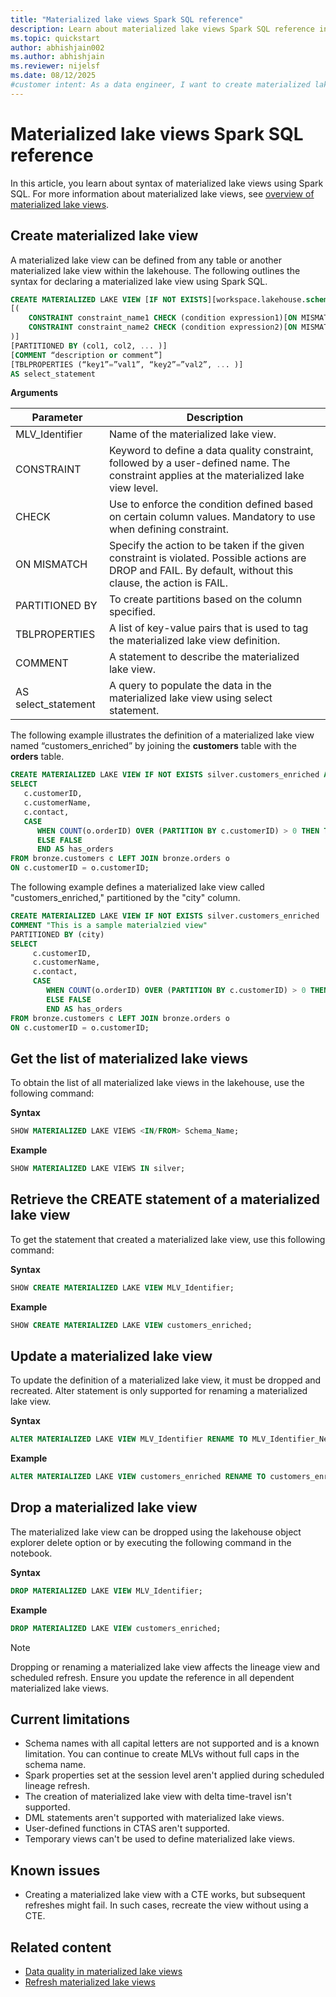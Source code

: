 ```yaml
---
title: "Materialized lake views Spark SQL reference"
description: Learn about materialized lake views Spark SQL reference in Microsoft Fabric.
ms.topic: quickstart
author: abhishjain002 
ms.author: abhishjain
ms.reviewer: nijelsf
ms.date: 08/12/2025
#customer intent: As a data engineer, I want to create materialized lake views (mlv) in lakehouse so that I can optimize query performance and manage data quality.
---
```


# Materialized lake views Spark SQL reference

In this article, you learn about syntax of materialized lake views using Spark SQL. For more information about materialized lake views, see [overview of materialized lake views](./overview-materialized-lake-view.md).

## Create materialized lake view

A materialized lake view can be defined from any table or another materialized lake view within the lakehouse. The following outlines the syntax for declaring a materialized lake view using Spark SQL. 

```sql
CREATE MATERIALIZED LAKE VIEW [IF NOT EXISTS][workspace.lakehouse.schema].MLV_Identifier 
[( 
    CONSTRAINT constraint_name1 CHECK (condition expression1)[ON MISMATCH DROP | FAIL],  
    CONSTRAINT constraint_name2 CHECK (condition expression2)[ON MISMATCH DROP | FAIL] 
)] 
[PARTITIONED BY (col1, col2, ... )] 
[COMMENT “description or comment”] 
[TBLPROPERTIES (“key1”=”val1”, “key2”=”val2”, ... )] 
AS select_statement 
```

**Arguments**

|Parameter|Description|	
|-|-|
| MLV_Identifier | Name of the materialized lake view.|
| CONSTRAINT | Keyword to define a data quality constraint, followed by a user-defined name. The constraint applies at the materialized lake view level.|
| CHECK | Use to enforce the condition defined based on certain column values. Mandatory to use when defining constraint.|
| ON MISMATCH | Specify the action to be taken if the given constraint is violated. Possible actions are DROP and FAIL. By default, without this clause, the action is FAIL.|
| PARTITIONED BY | To create partitions based on the column specified.|
| TBLPROPERTIES | A list of key-value pairs that is used to tag the materialized lake view definition.|	
| COMMENT | A statement to describe the materialized lake view.|
| AS select_statement | A query to populate the data in the materialized lake view using select statement.| 

The following example illustrates the definition of a materialized lake view named “customers_enriched” by joining the **customers** table with the **orders** table.
 
 ```sql
CREATE MATERIALIZED LAKE VIEW IF NOT EXISTS silver.customers_enriched AS 
SELECT 
    c.customerID, 
    c.customerName, 
    c.contact, 
    CASE  
       WHEN COUNT(o.orderID) OVER (PARTITION BY c.customerID) > 0 THEN TRUE  
       ELSE FALSE  
       END AS has_orders 
FROM bronze.customers c LEFT JOIN bronze.orders o 
ON c.customerID = o.customerID; 
 ```

The following example defines a materialized lake view called "customers_enriched," partitioned by the "city" column.

```sql
CREATE MATERIALIZED LAKE VIEW IF NOT EXISTS silver.customers_enriched 
COMMENT "This is a sample materialzied view" 
PARTITIONED BY (city)
SELECT 
     c.customerID, 
     c.customerName, 
     c.contact, 
     CASE  
        WHEN COUNT(o.orderID) OVER (PARTITION BY c.customerID) > 0 THEN TRUE  
        ELSE FALSE  
        END AS has_orders 
FROM bronze.customers c LEFT JOIN bronze.orders o 
ON c.customerID = o.customerID; 
```

## Get the list of materialized lake views 

To obtain the list of all materialized lake views in the lakehouse, use the following command:

**Syntax**
```sql
SHOW MATERIALIZED LAKE VIEWS <IN/FROM> Schema_Name;
```

**Example**

```sql
SHOW MATERIALIZED LAKE VIEWS IN silver;
```

## Retrieve the CREATE statement of a materialized lake view

To get the statement that created a materialized lake view, use this following command:

**Syntax**

```sql
SHOW CREATE MATERIALIZED LAKE VIEW MLV_Identifier;
```

**Example**

```sql
SHOW CREATE MATERIALIZED LAKE VIEW customers_enriched;
```

## Update a materialized lake view
 
To update the definition of a materialized lake view, it must be dropped and recreated. Alter statement is only supported for renaming a materialized lake view.

**Syntax**
```sql
ALTER MATERIALIZED LAKE VIEW MLV_Identifier RENAME TO MLV_Identifier_New;
```

**Example**
```sql
ALTER MATERIALIZED LAKE VIEW customers_enriched RENAME TO customers_enriched_new;
```

## Drop a materialized lake view

The materialized lake view can be dropped using the lakehouse object explorer delete option or by executing the following command in the notebook.

**Syntax**

```sql
DROP MATERIALIZED LAKE VIEW MLV_Identifier;
```

**Example**

```sql
DROP MATERIALIZED LAKE VIEW customers_enriched;
```

> [!NOTE]
> Dropping or renaming a materialized lake view affects the lineage view and scheduled refresh. Ensure you update the reference in all dependent materialized lake views.

## Current limitations

* Schema names with all capital letters are not supported and is a known limitation. You can continue to create MLVs without full caps in the schema name.
* Spark properties set at the session level aren't applied during scheduled lineage refresh.
* The creation of materialized lake view with delta time-travel isn't supported.
* DML statements aren't supported with materialized lake views.
* User-defined functions in CTAS aren't supported.
* Temporary views can't be used to define materialized lake views.

## Known issues

* Creating a materialized lake view with a CTE works, but subsequent refreshes might fail. In such cases, recreate the view without using a CTE.

## Related content

* [Data quality in materialized lake views](./data-quality.md)
* [Refresh materialized lake views](./refresh-materialized-lake-view.md)
